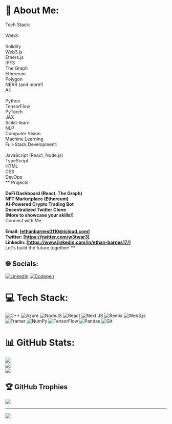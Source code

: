 # 💫 About Me:
Tech Stack:<br><br>Web3:<br><br>Solidity<br>Web3.js<br>Ethers.js<br>IPFS<br>The Graph<br>Ethereum<br>Polygon<br>NEAR (and more!)<br>AI:<br><br>Python<br>TensorFlow<br>PyTorch<br>JAX<br>Scikit-learn<br>NLP<br>Computer Vision<br>Machine Learning<br>Full-Stack Development:<br><br>JavaScript (React, Node.js)<br>TypeScript<br>HTML<br>CSS<br>DevOps<br>** Projects:**<br><br>DeFi Dashboard (React, The Graph)<br>NFT Marketplace (Ethereum)<br>AI-Powered Crypto Trading Bot<br>Decentralized Twitter Clone<br>[More to showcase your skills!]<br>** Connect with Me:**<br><br>Email: [ethanbarnes0110@icloud.com]<br>Twitter: [https://twitter.com/w3twar3]<br>LinkedIn: [https://www.linkedin.com/in/ethan-barnes17/]<br>** Let's build the future together! **


## 🌐 Socials:
[![LinkedIn](https://img.shields.io/badge/LinkedIn-%230077B5.svg?logo=linkedin&logoColor=white)](https://linkedin.com/in/ethan-barnes17) [![Codepen](https://img.shields.io/badge/Codepen-000000?style=for-the-badge&logo=codepen&logoColor=white)](https://codepen.io/37-AN) 

# 💻 Tech Stack:
![C++](https://img.shields.io/badge/c++-%2300599C.svg?style=for-the-badge&logo=c%2B%2B&logoColor=white) ![Azure](https://img.shields.io/badge/azure-%230072C6.svg?style=for-the-badge&logo=microsoftazure&logoColor=white) ![NodeJS](https://img.shields.io/badge/node.js-6DA55F?style=for-the-badge&logo=node.js&logoColor=white) ![React](https://img.shields.io/badge/react-%2320232a.svg?style=for-the-badge&logo=react&logoColor=%2361DAFB) ![Next JS](https://img.shields.io/badge/Next-black?style=for-the-badge&logo=next.js&logoColor=white) ![Remix](https://img.shields.io/badge/remix-%23000.svg?style=for-the-badge&logo=remix&logoColor=white) ![Web3.js](https://img.shields.io/badge/web3.js-F16822?style=for-the-badge&logo=web3.js&logoColor=white) ![Framer](https://img.shields.io/badge/Framer-black?style=for-the-badge&logo=framer&logoColor=blue) ![NumPy](https://img.shields.io/badge/numpy-%23013243.svg?style=for-the-badge&logo=numpy&logoColor=white) ![TensorFlow](https://img.shields.io/badge/TensorFlow-%23FF6F00.svg?style=for-the-badge&logo=TensorFlow&logoColor=white) ![Pandas](https://img.shields.io/badge/pandas-%23150458.svg?style=for-the-badge&logo=pandas&logoColor=white) ![Git](https://img.shields.io/badge/git-%23F05033.svg?style=for-the-badge&logo=git&logoColor=white)
# 📊 GitHub Stats:
![](https://github-readme-stats.vercel.app/api?username=37-AN&theme=synthwave&hide_border=false&include_all_commits=true&count_private=true)<br/>
![](https://github-readme-streak-stats.herokuapp.com/?user=37-AN&theme=synthwave&hide_border=false)<br/>
![](https://github-readme-stats.vercel.app/api/top-langs/?username=37-AN&theme=synthwave&hide_border=false&include_all_commits=true&count_private=true&layout=compact)

## 🏆 GitHub Trophies
![](https://github-profile-trophy.vercel.app/?username=37-AN&theme=radical&no-frame=false&no-bg=true&margin-w=4)

---
[![](https://visitcount.itsvg.in/api?id=37-AN&icon=10&color=6)](https://visitcount.itsvg.in)

<!-- Proudly created with GPRM ( https://gprm.itsvg.in ) -->
